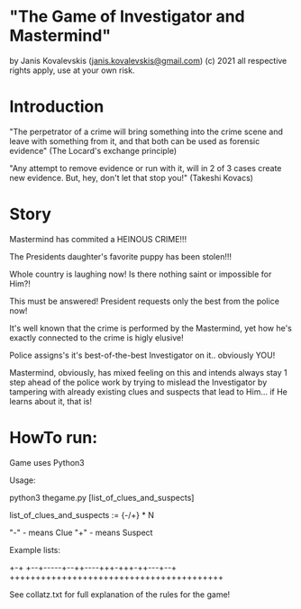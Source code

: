 # "The Game of Investigator and Mastermind"

by Janis Kovalevskis (janis.kovalevskis@gmail.com) (c) 2021
all respective rights apply, use at your own risk.

# Introduction

"The perpetrator of a crime will bring something into the crime scene and leave with something from it, 
	and that both can be used as forensic evidence" (The Locard's exchange principle)


"Any attempt to remove evidence or run with it, will in 2 of 3 cases create new evidence. But, hey, don't let that stop you!" (Takeshi Kovacs)

# Story

Mastermind has commited a HEINOUS CRIME!!! 

The Presidents daughter's favorite puppy has been stolen!!! 

Whole country is laughing now! Is there nothing saint or impossible for Him?! 

This must be answered! President requests only the best from the police now!

It's well known that the crime is performed by the Mastermind, 
	yet how he's exactly connected to the crime is higly elusive! 

Police assigns's it's best-of-the-best Investigator on it.. obviously YOU!

Mastermind, obviously, has mixed feeling on this and intends always stay 1 step ahead of the police work 
	by trying to mislead the Investigator by tampering with already existing clues and suspects 
		that lead to Him... if He learns about it, that is!	


# HowTo run:

Game uses Python3

Usage:

python3 thegame.py [list_of_clues_and_suspects]

list_of_clues_and_suspects := {-/+} * N

 "-" - means Clue
 "+" - means Suspect

Example lists:

+-+
+--+-----+--++----+++-+++-++---+--+
+++++++++++++++++++++++++++++++++++++++++

See collatz.txt for full explanation of the rules for the game!

